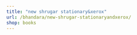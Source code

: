 ```yaml
---
title: "new shrugar stationary&xerox"
url: /bhandara/new-shrugar-stationaryandxerox/
shop: books
---
```

